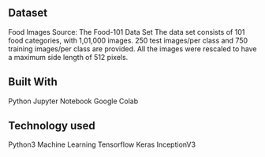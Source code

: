 Dataset
------------------
Food Images Source: The Food-101 Data Set
The data set consists of 101 food categories, with 1,01,000 images.
250 test images/per class and 750 training images/per class are provided.
All the images were rescaled to have a maximum side length of 512 pixels.

Built With
-------------------
Python
Jupyter Notebook
Google Colab

Technology used
--------------------
Python3
Machine Learning
Tensorflow
Keras
InceptionV3
